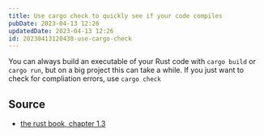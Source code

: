 ```yaml
---
title: Use cargo check to quickly see if your code compiles
pubDate: 2023-04-13 12:26
updatedDate: 2023-04-13 12:26
id: 20230413120438-use-cargo-check
---
```


You can always build an executable of your Rust code with `cargo build` or `cargo run`, but on a big project this can take a while. If you just want to check for compliation errors, use `cargo check`

## Source

- [the rust book, chapter 1.3](https://rust-book.cs.brown.edu/ch01-03-hello-cargo.html)
